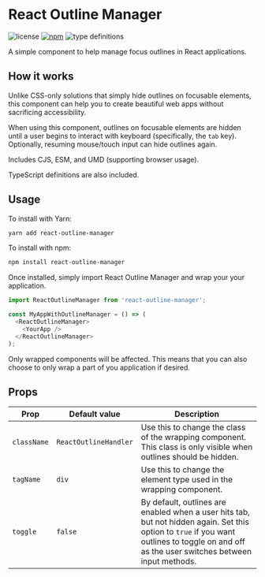 # React Outline Manager

![license](https://img.shields.io/npm/l/react-outline-manager.svg)
[![npm](https://img.shields.io/npm/v/react-outline-manager.svg)](https://www.npmjs.com/package/react-outline-manager)
![type definitions](https://img.shields.io/npm/types/react-outline-manager.svg)

A simple component to help manage focus outlines in React applications.

## How it works

Unlike CSS-only solutions that simply hide outlines on focusable elements, this component can help you to create beautiful web apps without sacrificing accessibility.

When using this component, outlines on focusable elements are hidden until a user begins to interact with keyboard
(specifically, the `tab` key). Optionally, resuming mouse/touch input can hide outlines again.

Includes CJS, ESM, and UMD (supporting browser usage).

TypeScript definitions are also included.

## Usage

To install with Yarn:
```sh
yarn add react-outline-manager
```

To install with npm:
```sh
npm install react-outline-manager
```

Once installed, simply import React Outline Manager and wrap your your application.

```js
import ReactOutlineManager from 'react-outline-manager';

const MyAppWithOutlineManager = () => (
  <ReactOutlineManager>
    <YourApp />
  </ReactOutlineManager>
);
```

Only wrapped components will be affected. This means that you can also choose to only wrap a part of you application if desired.

## Props

|Prop       |Default value        |Description|
|-----------|---------------------|-----------|
|`className`|`ReactOutlineHandler`|Use this to change the class of the wrapping component. This class is only visible when outlines should be hidden.|
|`tagName`  |`div`                |Use this to change the element type used in the wrapping component.|
|`toggle`   |`false`              |By default, outlines are enabled when a user hits tab, but not hidden again. Set this option to `true` if you want outlines to toggle on and off as the user switches between input methods.|
